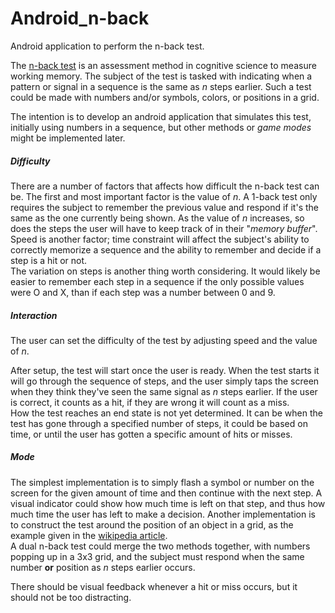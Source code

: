 # Android_n-back
Android application to perform the n-back test.

The [n-back test](https://en.wikipedia.org/wiki/N-back) is an assessment method in cognitive science to measure working memory.
The subject of the test is tasked with indicating when a pattern or signal in a sequence is the same as _n_ steps earlier. Such a 
test could be made with numbers and/or symbols, colors, or positions in a grid.

The intention is to develop an android application that simulates this test, initially using numbers in a sequence, but other
methods or _game modes_ might be implemented later.

##### Difficulty
There are a number of factors that affects how difficult the n-back test can be. 
The first and most important factor is the value of _n_.
A 1-back test only requires the subject to remember the previous value and respond if it's the same as the one currently being shown.
As the value of _n_ increases, so does the steps the user will have to keep track of in their "_memory buffer_".
Speed is another factor; time constraint will affect the subject's ability to correctly memorize a sequence and the ability
to remember and decide if a step is a hit or not.  
The variation on steps is another thing worth considering. It would likely be easier to remember each step in a sequence if the
only possible values were O and X, than if each step was a number between 0 and 9.


##### Interaction
The user can set the difficulty of the test by adjusting speed and the value of _n_.

After setup, the test will start once the user is ready. 
When the test starts it will go through the sequence of steps, and the user simply taps the screen when they
think they've seen the same signal as _n_ steps earlier. If the user is correct, it counts as a hit, if they are wrong it will
count as a miss.  
How the test reaches an end state is not yet determined. It can be when the test has gone through a specified number of steps,
it could be based on time, or until the user has gotten a specific amount of hits or misses.

##### Mode
The simplest implementation is to simply flash a symbol or number on the screen for the given amount of time and then 
continue with the next step. A visual indicator could show how much time is left on that step, and thus how much time the 
user has left to make a decision.
Another implementation is to construct the test around the position of an object in a grid, as the example given in the 
[wikipedia article](https://en.wikipedia.org/wiki/N-back#/media/File:Single_n-back_task_animation.gif).  
A dual n-back test could merge the two methods together, with numbers popping up in a 3x3 grid, and the subject must 
respond when the same number **or** position as _n_ steps earlier occurs.  

There should be visual feedback whenever a hit or miss occurs, but it should not be too distracting.  
